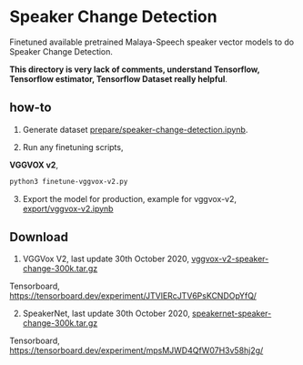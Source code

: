 # Speaker Change Detection

Finetuned available pretrained Malaya-Speech speaker vector models to do Speaker Change Detection.

**This directory is very lack of comments, understand Tensorflow, Tensorflow estimator, Tensorflow Dataset really helpful**.

## how-to

1. Generate dataset [prepare/speaker-change-detection.ipynb](prepare/speaker-change-detection.ipynb).

2. Run any finetuning scripts,

**VGGVOX v2**,

```bash
python3 finetune-vggvox-v2.py
```

3. Export the model for production, example for vggvox-v2, [export/vggvox-v2.ipynb](export/vggvox-v2.ipynb)

## Download

1. VGGVox V2, last update 30th October 2020, [vggvox-v2-speaker-change-300k.tar.gz](https://f000.backblazeb2.com/file/malaya-speech-model/finetuned/vggvox-v2-speaker-change-300k.tar.gz)

Tensorboard, https://tensorboard.dev/experiment/JTVlERcJTV6PsKCNDOpYfQ/

2. SpeakerNet, last update 30th October 2020, [speakernet-speaker-change-300k.tar.gz](https://f000.backblazeb2.com/file/malaya-speech-model/finetuned/speakernet-speaker-change-300k.tar.gz)

Tensorboard, https://tensorboard.dev/experiment/mpsMJWD4QfW07H3v58hj2g/
